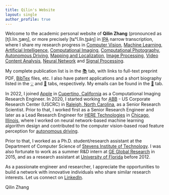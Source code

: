 ```yaml
---
title: Qilin's Website 
layout: single
author_profile: true
---
```


Welcome to the academic personal website of __Qilin Zhang__ (pronounced as \[tʃi.lin.ʒæŋ\], or more precisely \[tɕʰǐ.lǐn.ʈʂáŋ\] in [IPA](https://en.wikipedia.org/wiki/International_Phonetic_Alphabet) narrow transcription, where I share my research progress in [Computer Vision](https://en.wikipedia.org/wiki/Computer_vision), [Machine Learning](https://en.wikipedia.org/wiki/Machine_learning), [Artificial Intelligence](https://en.wikipedia.org/wiki/Artificial_intelligence), [Computational Imaging](https://en.wikipedia.org/wiki/Computational_imaging), [Computational Photography](https://en.wikipedia.org/wiki/Computational_photography), [Autonomous Driving](https://en.wikipedia.org/wiki/Robotaxi), [Mapping and Localization](https://en.wikipedia.org/wiki/High-definition_map), [Image Processing](https://en.wikipedia.org/wiki/Digital_image_processing), [Video Content Analysis](https://en.wikipedia.org/wiki/Video_content_analysis), [Neural Network](https://en.wikipedia.org/wiki/Artificial_neural_network) and [Signal Processing](https://en.wikipedia.org/wiki/Signal_processing). 


My complete publication list is in the [📚](https://qilin-zhang.github.io/publications/) tab, with links to full-text preprint PDF, [BibTex](https://en.wikipedia.org/wiki/BibTeX) files, etc. I also have patent applications and a short biography listed in the [💡](https://qilin-zhang.github.io/patents/) and [👤](https://qilin-zhang.github.io/bio/) tabs, respectively. My emails can be found in the [📧](https://qilin-zhang.github.io/contact/) tab. 

In 2022, I joined [Apple](https://en.wikipedia.org/wiki/Apple_Inc.) in [Cupertino, California](https://en.wikipedia.org/wiki/Cupertino,_California) as a Computational Imaging Research Engineer. In 2020, I started working for [ABB](https://en.wikipedia.org/wiki/ABB) - US Corporate Research Center (USCRC) in [Raleigh, North Carolina](https://en.wikipedia.org/wiki/Raleigh,_North_Carolina), as a Senior Research Scientist. Prior to that, I worked first as a Senior Research Engineer and later as a Lead Research Engineer for [HERE Technologies](https://en.wikipedia.org/wiki/Here_Technologies) in [Chicago, Illinois](https://en.wikipedia.org/wiki/Chicago), where I worked on neural network-based machine learning algorithm design and contributed to the computer vision-based road feature perception for [autonomous driving](https://en.wikipedia.org/wiki/Self-driving_car). 

Prior to that, I worked as a Ph.D. student/research assistant at the Department of Computer Science of [Stevens Institute of Technology](https://en.wikipedia.org/wiki/Stevens_Institute_of_Technology). I was also fortunate to work as a summer R&D intern at [GE Global Research](https://en.wikipedia.org/wiki/GE_Global_Research) in 2015, and as a research assistant at [University of Florida](https://en.wikipedia.org/wiki/University_of_Florida) before 2012. 

As a passionate engineer and researcher, I appreciate the opportunities to build a network with innovative individuals who share similar research interests. Let us connect on <a href="https://www.linkedin.com/in/{{ site.author.linkedin }}"><i class="fa fa-fw fa-linkedin-square" aria-hidden="true"></i>LinkedIn</a>. 


Qilin <audio ref='Qilin pronunciation audio' src="https://raw.githubusercontent.com/qilin-zhang/qilin-zhang.github.io/master/assets/qilin-clean.ogg" autoPlay loop></audio> Zhang <audio ref='Zhang pronunciation audio' src="https://raw.githubusercontent.com/qilin-zhang/qilin-zhang.github.io/master/assets/zhang-clean.ogg" autoPlay loop></audio>
